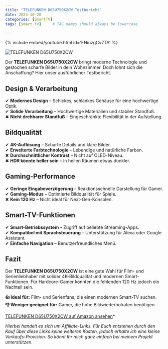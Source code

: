 ```yaml
---
title: "TELEFUNKEN D65U750X2CW Testbericht"
date: 2024-10-28
categories: [SmartTV]
tags: [smart_tv]     # TAG names should always be lowercase

---
```





{% include embed/youtube.html id='FNiuzgCv7TA' %}


![TELEFUNKEN D65U750X2CW](https://m.media-amazon.com/images/I/81OXjL+c5JL._AC_SL1500_.jpg)

Der **TELEFUNKEN D65U750X2CW** bringt moderne Technologie und gestochen scharfe Bilder in dein Wohnzimmer. Doch lohnt sich die Anschaffung? Hier unser ausführlicher Testbericht.

## Design & Verarbeitung

✔ **Modernes Design** – Schickes, schlankes Gehäuse für eine hochwertige Optik.  
✔ **Solide Verarbeitung** – Hochwertige Materialien und stabiler Standfuß.  
✖ **Nicht drehbarer Standfuß** – Eingeschränkte Flexibilität in der Aufstellung.

## Bildqualität

✔ **4K-Auflösung** – Scharfe Details und klare Bilder.  
✔ **Erweiterte Farbtechnologie** – Lebendige und natürliche Farben.  
✖ **Durchschnittlicher Kontrast** – Nicht auf OLED-Niveau.  
✖ **HDR könnte heller sein** – In hellen Räumen etwas dunkler.

## Gaming-Performance

✔ **Geringe Eingabeverzögerung** – Reaktionsschnelle Darstellung für Gamer.  
✔ **Gaming-Modus** – Optimierte Bildqualität für Spiele.  
✖ **Kein 120 Hz** – Nicht ideal für Next-Gen-Konsolen.

## Smart-TV-Funktionen

✔ **Smart-Betriebssystem** – Zugriff auf beliebte Streaming-Apps.  
✔ **Kompatibel mit Sprachsteuerung** – Unterstützung für Alexa oder Google Assistant.  
✔ **Einfache Navigation** – Benutzerfreundliches Menü.  

## Fazit

Der **TELEFUNKEN D65U750X2CW** ist eine gute Wahl für Film- und Serienliebhaber mit solider 4K-Bildqualität und modernen Smart-Funktionen. Für Hardcore-Gamer könnten die fehlenden 120 Hz jedoch ein Nachteil sein.

**👍 Ideal für:** Film- und Serienfans, die einen modernen Smart-TV suchen.  
**👎 Weniger geeignet für:** Gamer, die hohe Bildwiederholraten benötigen.

[TELEFUNKEN D65U750X2CW auf Amazon ansehen](https://amzn.to/3DspAdZ)*

*Hierbei handelt es sich um Affiliate-Links. Für Euch entstehen durch den Kauf über diese Links keine weiteren Kosten, jedoch erhalte ich eine kleine Verkaufs-Provision. So könnt Ihr mich ganz einfach bei meinem Projekt unterstützen.*
